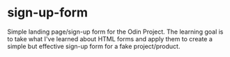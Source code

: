 # sign-up-form
Simple landing page/sign-up form for the Odin Project. The learning goal is to take what I've learned about HTML forms and apply them to create a simple but effective sign-up form for a fake project/product.

